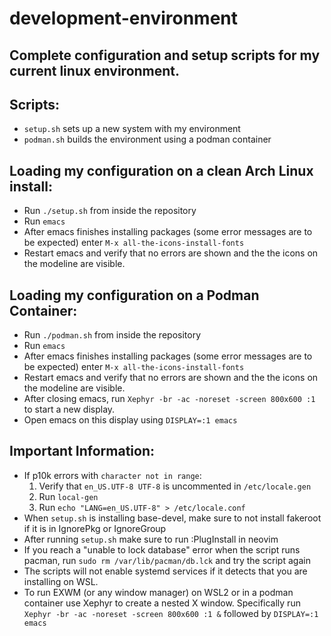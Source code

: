 # development-environment
## Complete configuration and setup scripts for my current linux environment.

## Scripts: 
- `setup.sh` sets up a new system with my environment
- `podman.sh` builds the environment using a podman container

## Loading my configuration on a clean Arch Linux install:
- Run `./setup.sh` from inside the repository
- Run `emacs`
- After emacs finishes installing packages (some error messages are to be expected) enter `M-x all-the-icons-install-fonts`
- Restart emacs and verify that no errors are shown and the the icons on the modeline are visible.

## Loading my configuration on a Podman Container:
- Run `./podman.sh` from inside the repository
- Run `emacs`
- After emacs finishes installing packages (some error messages are to be expected) enter `M-x all-the-icons-install-fonts`
- Restart emacs and verify that no errors are shown and the the icons on the modeline are visible.
- After closing emacs, run `Xephyr -br -ac -noreset -screen 800x600 :1` to start a new display.
- Open emacs on this display using `DISPLAY=:1 emacs`

## Important Information:
- If p10k errors with `character not in range`:
    1. Verify that `en_US.UTF-8 UTF-8` is uncommented in `/etc/locale.gen`
    2. Run `local-gen`
    3. Run `echo "LANG=en_US.UTF-8" > /etc/locale.conf`
- When `setup.sh` is installing base-devel, make sure to not install fakeroot if it is in IgnorePkg or IgnoreGroup
- After running `setup.sh` make sure to run :PlugInstall in neovim
- If you reach a "unable to lock database" error when the script runs pacman, run `sudo rm /var/lib/pacman/db.lck` and try the script again
- The scripts will not enable systemd services if it detects that you are installing on WSL.
- To run EXWM (or any window manager) on WSL2 or in a podman container use Xephyr to create a nested X window. Specifically run `Xephyr -br -ac -noreset -screen 800x600 :1 &` followed by `DISPLAY=:1 emacs`
